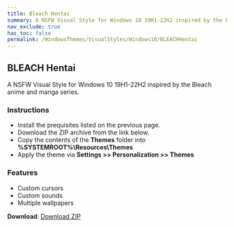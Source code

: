```yaml
---
title: Bleach Hentai
summary: A NSFW Visual Style for Windows 10 19H1-22H2 inspired by the Bleach anime and manga series
nav_exclude: true
has_toc: false
permalink: /WindowsThemes/VisualStyles/Windows10/BLEACHHentai
---
```


## BLEACH Hentai
A NSFW Visual Style for Windows 10 19H1-22H2 inspired by the Bleach anime and manga series.

<div align="center">
<!-- <img src="https://gitlab.com/the-back-room/visual-styles/windows-10/nsfw/bleach-hentai/-/raw/main/Extras/Preview.bmp" alt="Preview" width="80%" /> -->
</div>

### Instructions

- Install the prequisites listed on the previous page.
- Download the ZIP archive from the link below.
- Copy the contents of the **Themes** folder into **%SYSTEMROOT%\Resources\Themes**
- Apply the theme via **Settings >> Personalization >> Themes**

### Features

- Custom cursors
- Custom sounds
- Multiple wallpapers

**Download**: [Download ZIP](https://gitlab.com/the-back-room/visual-styles/windows-10/nsfw/bleach-hentai/-/archive/main/bleach-hentai-main.zip)